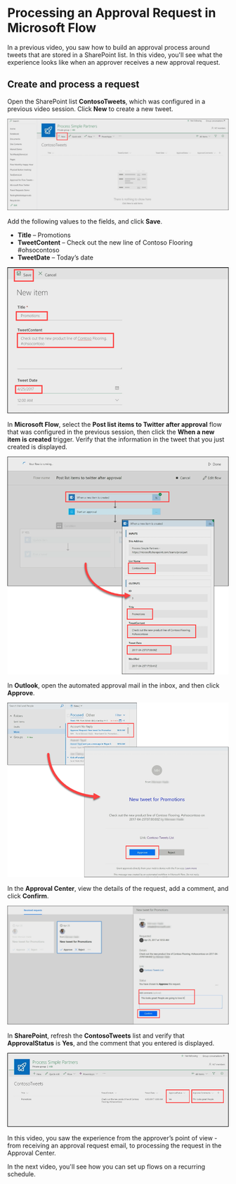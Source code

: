 <properties
   pageTitle="Processing an Approval Request | Microsoft Flow"
   description="Processing an Aproval Request in Microsoft Flow"
   services=""
   suite="flow"
   documentationCenter="na"
   authors="v-brbene"
   manager="anneta"
   editor=""
   tags=""
   featuredVideoId="os33pHQ9jSU"
   courseDuration="4m"/>

<tags
   ms.service="flow"
   ms.devlang="na"
   ms.topic="get-started-article"
   ms.tgt_pltfrm="na"
   ms.workload="na"
   ms.date="6/26/2017"
   ms.author="v-brbene"/>

# Processing an Approval Request in Microsoft Flow 
In a previous video, you saw how to build an approval process around tweets that are stored in a SharePoint list.  In this video, you'll see what the experience looks like when an approver receives a new approval request. 

## Create and process a request
Open the SharePoint list **ContosoTweets**, which was configured in a previous video session.  Click **New** to create a new tweet. 

![SharePoint list](./media/learning-approval-request/sharepoint-list-home.png)


Add the following values to the fields, and click **Save**.
- **Title** – Promotions
- **TweetContent** – Check out the new line of Contoso Flooring #ohsocontoso
- **TweetDate** – Today’s date

![SharePoint new item](./media/learning-approval-request/sharepoint-new-tweet.png)


In **Microsoft Flow**, select the **Post list items to Twitter after approval** flow that was configured in the previous session, then click the **When a new item is created** trigger. Verify that the information in the tweet that you just created is displayed.
  
![Flow trigger](./media/learning-approval-request/approval-flow.png)




In **Outlook**, open the automated approval mail in the inbox, and then click **Approve**. 
 
![Outlook request](./media/learning-approval-request/outlook-mail.png)


In the **Approval Center**, view the details of the request, add a comment, and click **Confirm**. 

![Approval center](./media/learning-approval-request/approval-center.png)


In **SharePoint**, refresh the **ContosoTweets** list and verify that **ApprovalStatus** is **Yes**, and the comment that you entered is displayed. 

![SharePoint refresh list](./media/learning-approval-request/sharepoint-list-approved.png)

In this video, you saw the experience from the approver’s point of view - from receiving an approval request email, to processing the request in the Approval Center.

In the next video, you'll see how you can set up flows on a recurring schedule.









